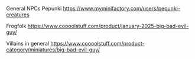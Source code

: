 General NPCs
Pepunki https://www.myminifactory.com/users/pepunki-creatures

Frogfolk
https://www.coooolstuff.com/product/january-2025-big-bad-evil-guy/

Villains in general
https://www.coooolstuff.com/product-category/miniatures/big-bad-evil-guy/